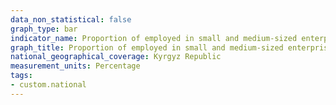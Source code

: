 ```yaml
---
data_non_statistical: false
graph_type: bar
indicator_name: Proportion of employed in small and medium-sized enterprises (SMEs) in total employment
graph_title: Proportion of employed in small and medium-sized enterprises (SMEs) in total employment
national_geographical_coverage: Kyrgyz Republic
measurement_units: Percentage
tags:
- custom.national
---
```

